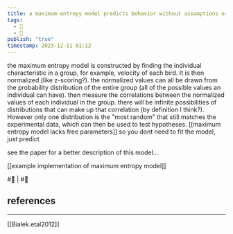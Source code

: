 ```yaml
---
title: a maximum entropy model predicts behavior without assumptions or free parameters
tags:
  - 🥚
  - 🌱
publish: "true"
timestamp: 2023-12-11 01:12
---
```


the maximum entropy model is constructed by finding the individual characteristic in a group, for example, velocity of each bird. It is then normalized (like z-scoring?). the normalized values can all be drawn from the probability distribution of the entire group (all of the possible values an individual can have). then measure the correlations between the normalized values of each individual in the group. there will be infinite possibilities of distributions that can make up that correlation (by definition I think?). However only one distribution is the "most random" that still matches the experimental data, which can then be used to test hypotheses. [[maximum entropy model lacks free parameters]] so you dont need to fit the model, just predict

see the paper for a better description of this model...

[[example implementation of maximum entropy model]]


#🥚 | #🌱
## references
---
[[Bialek.etal2012]]